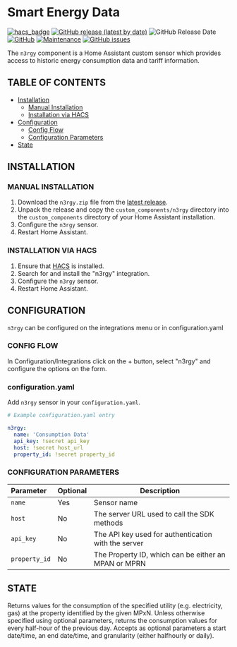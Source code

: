 # Smart Energy Data

[![hacs_badge](https://img.shields.io/badge/HACS-Default-orange.svg)](https://github.com/custom-components/hacs)
[![GitHub release (latest by date)](https://img.shields.io/github/v/release/smartechru/n3rgy)](https://github.com/smartechru/n3rgy/releases)
![GitHub Release Date](https://img.shields.io/github/release-date/smartechru/n3rgy)
[![GitHub](https://img.shields.io/github/license/smartechru/n3rgy)](LICENSE)
[![Maintenance](https://img.shields.io/badge/Maintained%3F-Yes-brightgreen.svg)](https://github.com/smartechru/n3rgy/graphs/commit-activity)
[![GitHub issues](https://img.shields.io/github/issues/smartechru/n3rgy)](https://github.com/smartechru/n3rgy/issues)

The `n3rgy` component is a Home Assistant custom sensor which provides access to historic energy consumption data and tariff information.

## TABLE OF CONTENTS

* [Installation](#installation)
  * [Manual Installation](#manual-installation)
  * [Installation via HACS](#installation-via-hacs)
* [Configuration](#configuration)
  * [Config Flow](#config-flow)
  * [Configuration Parameters](#configuration-parameters)
* [State](#state)

## INSTALLATION

### MANUAL INSTALLATION

1. Download the `n3rgy.zip` file from the [latest release](https://github.com/smartechru/n3rgy/releases/latest).
2. Unpack the release and copy the `custom_components/n3rgy` directory into the `custom_components` directory of your Home Assistant installation.
3. Configure the `n3rgy` sensor.
4. Restart Home Assistant.

### INSTALLATION VIA HACS

1. Ensure that [HACS](https://custom-components.github.io/hacs/) is installed.
2. Search for and install the "n3rgy" integration.
3. Configure the `n3rgy` sensor.
4. Restart Home Assistant.

## CONFIGURATION

`n3rgy` can be configured on the integrations menu or in configuration.yaml

### CONFIG FLOW

In Configuration/Integrations click on the + button, select "n3rgy" and configure the options on the form.

### configuration.yaml

Add `n3rgy` sensor in your `configuration.yaml`.

```yaml
# Example configuration.yaml entry

n3rgy:
  name: 'Consumption Data'
  api_key: !secret api_key
  host: !secret host_url
  property_id: !secret property_id

```

### CONFIGURATION PARAMETERS

| Parameter | Optional | Description |
|:--------- | -------- | ----------- |
| `name` | Yes | Sensor name |
| `host` | No | The server URL used to call the SDK methods |
| `api_key` | No | The API key used for authentication with the server |
| `property_id` | No | The Property ID, which can be either an MPAN or MPRN |


## STATE

Returns values for the consumption of the specified utility (e.g. electricity, gas) at the property identified by the given MPxN. Unless otherwise specified using optional parameters, returns the consumption values for every half-hour of the previous day. Accepts as optional parameters a start date/time, an end date/time, and granularity (either halfhourly or daily).
